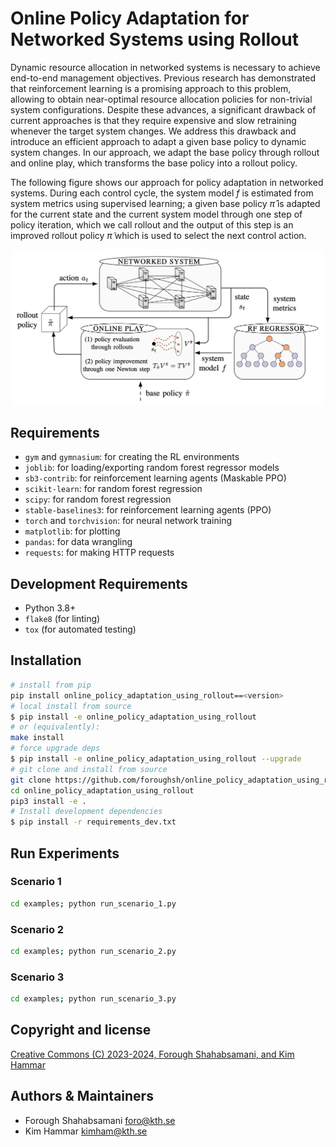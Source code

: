 # Online Policy Adaptation for Networked Systems using Rollout

Dynamic resource allocation in networked systems is necessary to achieve end-to-end management objectives. Previous research has demonstrated that reinforcement learning is a promising approach to this problem, allowing to obtain near-optimal resource allocation policies for non-trivial system configurations. Despite these advances, a significant drawback of current approaches is that they require expensive and slow retraining whenever the target system changes. We address this drawback and introduce an efficient approach to adapt a given base policy to dynamic system changes. In our approach, we adapt the base policy through rollout and online play, which transforms the base policy into a rollout policy. 

The following figure shows our approach for policy adaptation in networked systems. During each control cycle, the system model $f$ is estimated from system metrics using supervised learning; a given base policy $\hat{\pi}$ is adapted for the current state and the current system model through one step of policy iteration, which we call rollout and the output of this step is an improved rollout policy $\tilde{\pi}$ which is used to select the next control action.

<p align="center">
<img src="https://github.com/foroughsh/OnlinePolicyAdaptationUsingRollout/blob/main/online_policy_adaptation.png" width="500"/>
</p>

## Requirements

- `gym` and `gymnasium`: for creating the RL environments
- `joblib`: for loading/exporting random forest regressor models
- `sb3-contrib`: for reinforcement learning agents (Maskable PPO)
- `scikit-learn`: for random forest regression
- `scipy`: for random forest regression
- `stable-baselines3`: for reinforcement learning agents (PPO)
- `torch` and `torchvision`: for neural network training
- `matplotlib`: for plotting
- `pandas`: for data wrangling
- `requests`: for making HTTP requests

## Development Requirements

- Python 3.8+
- `flake8` (for linting)
- `tox` (for automated testing)


## Installation

```bash
# install from pip
pip install online_policy_adaptation_using_rollout==<version>
# local install from source
$ pip install -e online_policy_adaptation_using_rollout
# or (equivalently):
make install
# force upgrade deps
$ pip install -e online_policy_adaptation_using_rollout --upgrade
# git clone and install from source
git clone https://github.com/foroughsh/online_policy_adaptation_using_rollout
cd online_policy_adaptation_using_rollout
pip3 install -e .
# Install development dependencies
$ pip install -r requirements_dev.txt
```

## Run Experiments

### Scenario 1

```bash
cd examples; python run_scenario_1.py
```

### Scenario 2
```bash
cd examples; python run_scenario_2.py
```

### Scenario 3
```bash
cd examples; python run_scenario_3.py
```

## Copyright and license

<p>
<a href="./LICENSE.md">Creative Commons (C) 2023-2024, Forough Shahabsamani, and Kim Hammar</a>
</p>

## Authors & Maintainers

- Forough Shahabsamani <foro@kth.se>
- Kim Hammar <kimham@kth.se>
